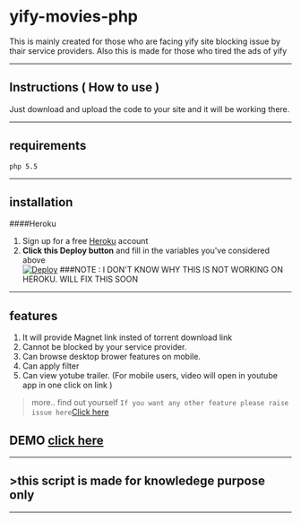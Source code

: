 # yify-movies-php

This is mainly created for those who are facing yify site blocking issue by thair service providers.
Also this is made for those who tired the ads of yify 
***

## Instructions ( How to use )

Just download and upload the code to your site and it will be working there.
***

## requirements
```php 5.5```
***
## installation 
####Heroku
1. Sign up for a free [Heroku](https://heroku.com) account
2. **Click this Deploy button** and fill in the variables you've considered above <br>
[![Deploy](https://www.herokucdn.com/deploy/button.png)](https://heroku.com/deploy)
###NOTE : I DON'T KNOW WHY THIS IS NOT WORKING ON HEROKU. WILL FIX THIS SOON
 ***
## features
1. It will provide Magnet link insted of torrent download link
2. Cannot be blocked by your service provider. 
3. Can browse desktop brower features on mobile.
4. Can apply filter
5. Can view yotube trailer. (For mobile users, video will open in youtube app in one click on link )
> more.. find out yourself
``` If you want any other feature please raise issue here ```[Click here](https://github.com/nk932714/yify-movies-php/issues)
## DEMO [click here](https://rahul13.000webhostapp.com/yify-movies-php-master/yify-movies-php-master/index.php)

***
## >this script is made for knowledege purpose only 
***
